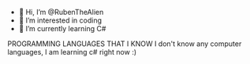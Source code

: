 - 👋 Hi, I’m @RubenTheAlien
- 👀 I’m interested in coding
- 🌱 I’m currently learning C#

PROGRAMMING LANGUAGES THAT I KNOW 
I don't know any computer languages, I am learning c# right now :)


